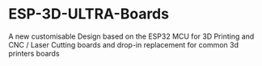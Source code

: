 # ESP-3D-ULTRA-Boards
A new customisable Design based on the ESP32 MCU for 3D Printing and CNC / Laser Cutting boards and drop-in replacement for common 3d printers boards
